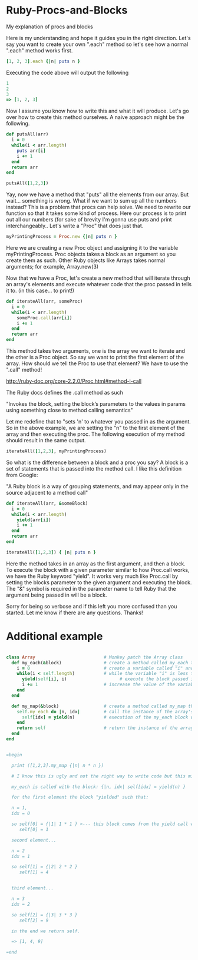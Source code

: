 # Ruby-Procs-and-Blocks
My explanation of procs and blocks

Here is my understanding and hope it guides you in the right direction.
Let's say you want to create your own ".each" method so let's see how a normal ".each" method works first.

```Ruby
[1, 2, 3].each {|n| puts n }
```

Executing the code above will output the following

```Ruby
1
2
3
=> [1, 2, 3]
```

Now I assume you know how to write this and what it will produce. Let's go over how to create this method ourselves. A naive approach might be the following.

```Ruby
def putsAll(arr)
  i = 0
  while(i < arr.length)
    puts arr[i]
    i += 1
  end
  return arr
end

putsAll([1,2,3])
```

Yay, now we have a method that "puts" all the elements from our array. But wait... something is wrong. What if we want to sum up all the numbers instead? This is a problem that procs can help solve. We need to rewrite our function so that it takes some kind of process. Here our process is to print out all our numbers (for sake of brevity I'm gonna use puts and print interchangeably.. Let's write a "Proc" that does just that. 

```Ruby
myPrintingProcess = Proc.new {|n| puts n }
```

Here we are creating a new Proc object and assigning it to the variable myPrintingProcess. Proc objects takes a block as an argument so you create them as such. Other Ruby objects like Arrays takes normal arguments; for example, Array.new(3)

Now that we have a Proc, let's create a new method that will iterate through an array's elements and execute whatever code that the proc passed in tells it to. (in this case... to print!)

```Ruby
def iterateAll(arr, someProc)
  i = 0
  while(i < arr.length) 
    someProc.call(arr[i])
    i += 1
  end
  return arr
end
```

This method takes two arguments, one is the array we want to iterate and the other is a Proc object. So say we want to print the first element of the array. How should we tell the Proc to use that element? We have to use the ".call" method! 

http://ruby-doc.org/core-2.2.0/Proc.html#method-i-call

The Ruby docs defines the .call method as such

"Invokes the block, setting the block’s parameters to the values in params using something close to method calling semantics"

Let me redefine that to "sets 'n' to whatever you passed in as the argument. So in the above example, we are setting the "n" to the first element of the array and then executing the proc. The following execution of my method should result in the same output.

```Ruby
iterateAll([1,2,3], myPrintingProcess)
```

So what is the difference between a block and a proc you say? A block is a set of statements that is passed into the method call. I like this definition from Google:
 
"A Ruby block is a way of grouping statements, and may appear only in the source adjacent to a method call"

```Ruby
def iterateAll(arr, &someBlock)
  i = 0
  while(i < arr.length) 
    yield(arr[i])
    i += 1
  end
  return arr
end

iterateAll([1,2,3]) { |n| puts n }
```

Here the method takes in an array as the first argument, and then a block. To execute the block with a given parameter similar to how Proc.call works, we have the Ruby keyword "yield". It works very much like Proc.call by setting the blocks parameter to the given argument and executing the block. The "&" symbol is required in the parameter name to tell Ruby that the argument being passed in will be a block.
 
Sorry for being so verbose and if this left you more confused than you started. Let me know if there are any questions. Thanks!

# Additional example
```Ruby

class Array                          # Monkey patch the Array class
  def my_each(&block)                # create a method called my_each that takes a block as an argument
    i = 0                            # create a variable called "i" and assign it to the number 0
    while(i < self.length)           # while the variable "i" is less than the the instance of the array's length...
      yield(self[i], i)                    # execute the block passed in with the arguments: ith element of the instace of the array and the value of "i" variable (the index)
      i += 1                         # increase the value of the variable "i" by one.
    end
  end

  def my_map(&block)                 # create a method called my_map that takes a block as an argument
    self.my_each do |n, idx|         # call the instance of the array's my_each method passing in the block that has the arguments "n" and "idx"
      self[idx] = yield(n)           # execution of the my_each block will set the instance of the array's ith element to whatever the my_map block returns
    end
    return self                      # return the instance of the array
  end
end


=begin 

  print ([1,2,3].my_map {|n| n * n })

  # I know this is ugly and not the right way to write code but this might explain what it happening

  my_each is called with the block: {|n, idx| self[idx] = yield(n) }

  for the first element the block "yielded" such that:

  n = 1,
  idx = 0 

  so self[0] = {|1| 1 * 1 } <--- this block comes from the yield call within the my_map method.
     self[0] = 1

  second element...

  n = 2
  idx = 1 

  so self[1] = {|2| 2 * 2 }
     self[1] = 4 


  third element...

  n = 3
  idx = 2 

  so self[2] = {|3| 3 * 3 }
     self[2] = 9 

  in the end we return self.

  => [1, 4, 9]

=end
```
